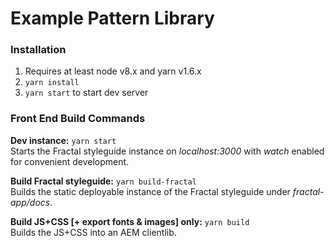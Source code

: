 # Example Pattern Library

### Installation 
1) Requires at least node v8.x and yarn v1.6.x
2) `yarn install`
3) `yarn start` to start dev server

### Front End Build Commands

**Dev instance:** `yarn start`  
Starts the Fractal styleguide instance on *localhost:3000* with *watch* enabled for convenient development.

**Build Fractal styleguide:** `yarn build-fractal`  
Builds the static deployable instance of the Fractal styleguide under *fractal-app/docs*.

**Build JS+CSS [+ export fonts & images] only:** `yarn build`  
Builds the JS+CSS into an AEM clientlib.

